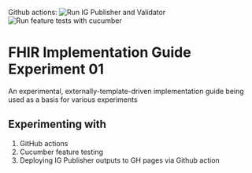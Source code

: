 Github actions: 
![Run IG Publisher and Validator](https://github.com/robstwd/fhir-ig-experiment-01/workflows/Run%20IG%20Publisher%20and%20Validator/badge.svg)
![Run feature tests with cucumber](https://github.com/robstwd/fhir-ig-experiment-01/workflows/Run%20feature%20tests%20with%20cucumber/badge.svg)

# FHIR Implementation Guide Experiment 01
An experimental, externally-template-driven implementation guide being used as a basis for various experiments

## Experimenting with
1. GitHub actions
1. Cucumber feature testing
1. Deploying IG Publisher outputs to GH pages via Github action 

